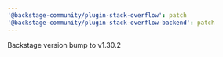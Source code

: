 ```yaml
---
'@backstage-community/plugin-stack-overflow': patch
'@backstage-community/plugin-stack-overflow-backend': patch
---
```


Backstage version bump to v1.30.2
